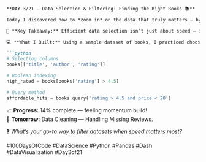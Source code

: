 ```markdown
**DAY 3/21 – Data Selection & Filtering: Finding the Right Books 📚**

Today I discovered how to *zoom in* on the data that truly matters — by selecting specific columns, slicing rows, and applying smart filters with Pandas. It’s like going from scanning an entire bookshop to focusing on the one shelf that holds exactly what you’re looking for.  

🎯 **Key Takeaway:** Efficient data selection isn’t just about speed — it’s about revealing the *story* hidden in your data.  

💻 **What I Built:** Using a sample dataset of books, I practiced choosing relevant fields like title, author, and rating. Then I used boolean indexing to find all books with ratings above 4.5 and under $20. Finally, the `query()` method gave me concise, readable filter expressions — perfect for quick analysis.  

```python
# Selecting columns
books[['title', 'author', 'rating']]

# Boolean indexing
high_rated = books[books['rating'] > 4.5]

# Query method
affordable_hits = books.query('rating > 4.5 and price < 20')
```

📈 **Progress:** 14% complete — feeling momentum build!  
🚀 **Tomorrow:** Data Cleaning — Handling Missing Reviews.  

❓ *What’s your go-to way to filter datasets when speed matters most?*  

#100DaysOfCode #DataScience #Python #Pandas #Dash #DataVisualization #Day3of21
```
